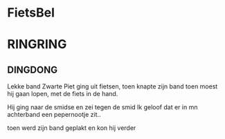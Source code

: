 # FietsBel
# RINGRING
## DINGDONG
Lekke band
Zwarte Piet ging uit fietsen, toen knapte zijn band
toen moest hij gaan lopen, met de fiets in de hand.


Hij ging naar de smidse en zei tegen de smid
Ik geloof dat er in mn achterband een pepernootje zit..

toen werd zijn band geplakt en kon hij verder
